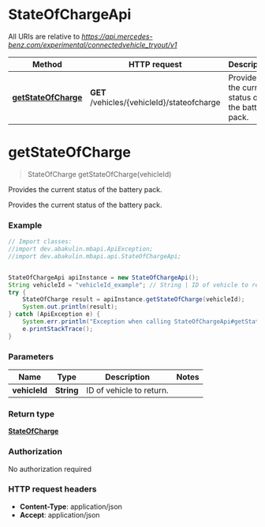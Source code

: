 # StateOfChargeApi

All URIs are relative to *https://api.mercedes-benz.com/experimental/connectedvehicle_tryout/v1*

Method | HTTP request | Description
------------- | ------------- | -------------
[**getStateOfCharge**](StateOfChargeApi.md#getStateOfCharge) | **GET** /vehicles/{vehicleId}/stateofcharge | Provides the current status of the battery pack.


<a name="getStateOfCharge"></a>
# **getStateOfCharge**
> StateOfCharge getStateOfCharge(vehicleId)

Provides the current status of the battery pack.

Provides the current status of the battery pack.

### Example
```java
// Import classes:
//import dev.abakulin.mbapi.ApiException;
//import dev.abakulin.mbapi.api.StateOfChargeApi;


StateOfChargeApi apiInstance = new StateOfChargeApi();
String vehicleId = "vehicleId_example"; // String | ID of vehicle to return.
try {
    StateOfCharge result = apiInstance.getStateOfCharge(vehicleId);
    System.out.println(result);
} catch (ApiException e) {
    System.err.println("Exception when calling StateOfChargeApi#getStateOfCharge");
    e.printStackTrace();
}
```

### Parameters

Name | Type | Description  | Notes
------------- | ------------- | ------------- | -------------
 **vehicleId** | **String**| ID of vehicle to return. |

### Return type

[**StateOfCharge**](StateOfCharge.md)

### Authorization

No authorization required

### HTTP request headers

 - **Content-Type**: application/json
 - **Accept**: application/json

